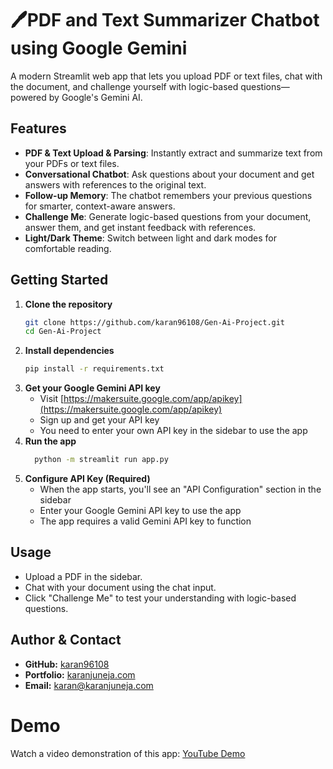 # 🖊️PDF and Text Summarizer Chatbot using Google Gemini

A modern Streamlit web app that lets you upload PDF or text files, chat with the document, and challenge yourself with logic-based questions—powered by Google's Gemini AI.

## Features
- **PDF & Text Upload & Parsing**: Instantly extract and summarize text from your PDFs or text files.
- **Conversational Chatbot**: Ask questions about your document and get answers with references to the original text.
- **Follow-up Memory**: The chatbot remembers your previous questions for smarter, context-aware answers.
- **Challenge Me**: Generate logic-based questions from your document, answer them, and get instant feedback with references.
- **Light/Dark Theme**: Switch between light and dark modes for comfortable reading.

## Getting Started
1. **Clone the repository**
   ```bash
   git clone https://github.com/karan96108/Gen-Ai-Project.git
   cd Gen-Ai-Project
   ```
2. **Install dependencies**
   ```bash
   pip install -r requirements.txt
   ```
3. **Get your Google Gemini API key**
   - Visit [https://makersuite.google.com/app/apikey](https://makersuite.google.com/app/apikey)
   - Sign up and get your API key
   - You need to enter your own API key in the sidebar to use the app
4. **Run the app**
   ```bash
     python -m streamlit run app.py
   ```
5. **Configure API Key (Required)**
   - When the app starts, you'll see an "API Configuration" section in the sidebar
   - Enter your Google Gemini API key to use the app
   - The app requires a valid Gemini API key to function

## Usage
- Upload a PDF in the sidebar.
- Chat with your document using the chat input.
- Click "Challenge Me" to test your understanding with logic-based questions.

## Author & Contact
- **GitHub:** [karan96108](https://github.com/karan96108)
- **Portfolio:** [karanjuneja.com](https://karanjuneja.com)
- **Email:** karan@karanjuneja.com

# Demo

Watch a video demonstration of this app: [YouTube Demo](https://youtu.be/5BofhiIIaqs)
